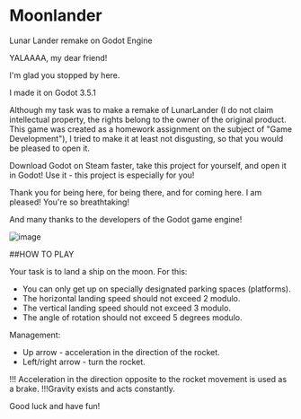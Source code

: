 # Moonlander
Lunar Lander remake on Godot Engine

YALAAAA, my dear friend!

I'm glad you stopped by here.

I made it on Godot 3.5.1

Although my task was to make a remake of LunarLander (I do not claim intellectual property, the rights belong to the owner of the original product. This game was created as a homework assignment on the subject of "Game Development"), I tried to make it at least not disgusting, so that you would be pleased to open it.

Download Godot on Steam faster, take this project for yourself, and open it in Godot! Use it - this project is especially for you!

Thank you for being here, for being there, and for coming here. I am pleased! You're so breathtaking!

And many thanks to the developers of the Godot game engine!

![image](https://user-images.githubusercontent.com/43182375/212742241-2514d23b-ebd0-4d87-a864-39a5542ba7ab.png)


##HOW TO PLAY

Your task is to land a ship on the moon. For this:
- You can only get up on specially designated parking spaces (platforms).
- The horizontal landing speed should not exceed 2 modulo.
- The vertical landing speed should not exceed 3 modulo.
- The angle of rotation should not exceed 5 degrees modulo.

Management:
- Up arrow - acceleration in the direction of the rocket.
- Left/right arrow - turn the rocket.

!!! Acceleration in the direction opposite to the rocket movement is used as a brake.
!!!Gravity exists and acts constantly.

Good luck and have fun!
